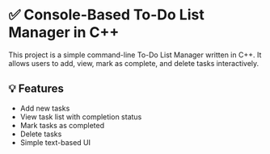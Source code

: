 # ✅ Console-Based To-Do List Manager in C++

This project is a simple command-line To-Do List Manager written in C++. It allows users to add, view, mark as complete, and delete tasks interactively.

## 💡 Features

- Add new tasks
- View task list with completion status
- Mark tasks as completed
- Delete tasks
- Simple text-based UI


